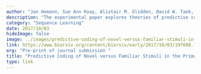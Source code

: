 ```yaml
---
author: "Jan Homann, Sue Ann Koay, Alistair M. Glidden, David W. Tank, Michael J. Berry II"
description: "The experimental paper explores theories of predictive coding by presenting mice with repeated sequences of images where novel images are occasionally substituted. Many of the findings have strong relationships to the characteristics of HTM Sequence Memory. The discussion section of this paper explores this relationship and includes a paragraph on one of our papers, “Why Neurons Have Thousands of Synapses, a Theory of Sequence Memory in Neocortex.”"
category: "Sequence Learning"
date: 2017/10/03
hideImage: false
image: ../images/predictive-coding-of-novel-versus-familiar-stimuli-in-the-primary-visual-cortex.png
link: https://www.biorxiv.org/content/biorxiv/early/2017/10/03/197608.full.pdf
org: "Pre-print of journal submission "
title: "Predictive Coding of Novel versus Familiar Stimuli in the Primary Visual Cortex"
type: link
---
```

